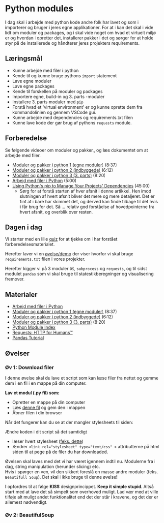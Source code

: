 # Python modules
 I dag skal i arbejde med python kode andre folk har lavet og som i importerer og bruger i jeres egne applikationer. For at i kan det skal i vide lidt om moduler og packages, og i skal vide noget om hvad et virtuelt miljø er og hvordan i opretter det, installerer pakker i det og sørger for at holde styr på de installerede og håndterer jeres projekters requirements.

## Læringsmål

* Kunne arbejde med filer i python
* Kende til og kunne bruge pythons ```import``` statement 
* Lave egne moduler
* Lave egne packages
* Kende til forskellen på moduler og packages
* Importere egne, build-in og 3. parts -moduler
* Installere 3. parts moduler med ```pip```
* Forstå hvad et 'virtual environment' er og kunne oprette dem fra kommandolinien og gennem VSCode gui.
* Kunne arbejde med dependencies og requirements.txt filen
* Kunne lave kode der gør brug af pythons ```requests``` module.

## Forberedelse
Se følgende videoer om moduler og pakker,, og læs dokumentet om at arbejde med filer.    

* [Moduler og pakker i python 1 (egne moduler)](https://youtu.be/miGblWWfsvY) (8:37)
* [Moduler og pakker i python 2 (indbyggede)](https://youtu.be/sEvWF1YLxXs) (6:12)
* [Moduler og pakker i python 3 (3. parts)](https://youtu.be/wbEWDsj3vIg) (8:20)
* [Arbejd med filer i Python](materialer/filer.html) (5:00)
* [Using Python's pip to Manage Your Projects' Dependencies](https://realpython.com/what-is-pip/) (45:00)
    * Sørg for at forstå starten af hver afsnit i denne artikkel. Hen imod slutningen af hvert afsnit bliver det mere og mere detaljeret. Det er fint at i bare har skimmet det, og derved kan finde tilbage til det hvis i får brug for det. Så ... relativ god forståelse af hovedpointerne fra hvert afsnit, og overblik over resten.

## Dagen i dag
Vi starter med en lille [quiz](https://github.com/ITAKEA/kode_fra_undervisning_e24/tree/master/python3/opvarmning/moduler.ipynb) for at tjekke om i har forstået forberedelsesmaterialet.    

Herefter laver vi en [øvelse/demo](https://github.com/ITAKEA/kode_fra_undervisning_e24/tree/master/python3/requirements_demo/) der viser hvorfor vi skal bruge `requirements.txt` filen i vores projekter.     

Herefter kigger vi på 3 moduler ```OS```, ```subprocess``` og ```requests```, og til sidst modulet `pandas` som vi skal bruge til statestikberegninger og visualisering fremover.   


## Materialer
* [Arbejd med filer i Python](materialer/filer.html)
* [Moduler og pakker i python 1 (egne moduler)](https://youtu.be/miGblWWfsvY) (8:37)
* [Moduler og pakker i python 2 (indbyggede)](https://youtu.be/sEvWF1YLxXs) (6:12)
* [Moduler og pakker i python 3 (3. parts)](https://youtu.be/wbEWDsj3vIg) (8:20)
* [Python Module Index](https://docs.python.org/3/py-modindex.html) 
* [Requests: HTTP for Humans™](https://docs.python-requests.org/en/latest/)
* [Pandas Tutorial](https://www.w3schools.com/python/pandas/default.asp)

## Øvelser

### Øv 1: Download filer
I denne øvelse skal du lave et script som kan læse filer fra nettet og gemme dem i en fil i en mappe på din computer.

**Lav et modul (.py fil) som:**     
* Opretter en mappe på din computer
* Læs [denne fil](https://itakea.github.io/e24_swa/py_intro_3.html) og gem den i mappen
* Åbner filen i din browser

Når det fungerer kan du se at der mangler stylesheets til siden:

Ændre koden i dit script så det samtidigt
* læser hvert stylesheet ([feks. dette](https://itakea.github.io/e24_swa/_static/css/custom.css?v=a5898925)) 
* Ændrer `<link rel="stylesheet" type="text/css" >` attributterne på html siden til at pege på de filer du har downloaded.

Øvelsen skal laves med det vi har været igennem indtil nu. Modulerne fra i dag, string manipulation (herunder slicing) etc.    
Hvis i spørger en ven, vil den sikkert foreslå en masse andre moduler (feks. `Beautifull Soup`). Det skal i ikke bruge til denne øvelse!

I opfordres til at følge **KISS** designprincippet. **Keep it simple stupid**. Altså start med at lave det så simpelt som overhoved muligt. Lad vær med at ville tilføje alt muligt andet funktionalitet end det der står i kravene, og det der er allemest nødvendigt. 


### Øv 2: BeautifulSoup

